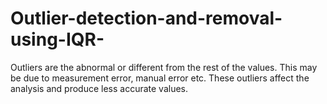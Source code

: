 # Outlier-detection-and-removal-using-IQR-
Outliers are the abnormal or different from the rest of the values. This may be due to measurement error, manual error etc. These outliers affect the analysis and produce less accurate values.
